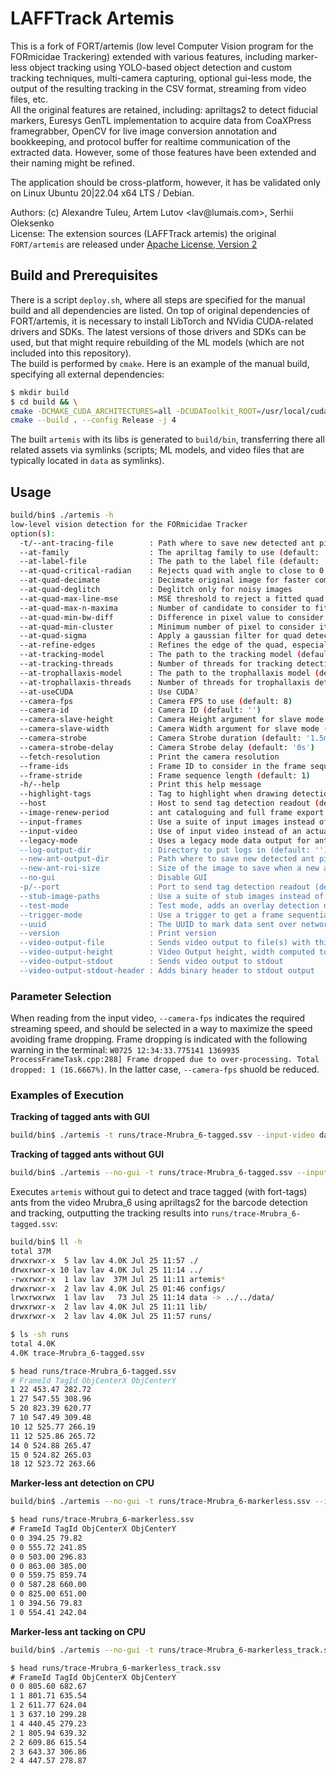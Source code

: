 # LAFFTrack Artemis
This is a fork of FORT/artemis (low level Computer Vision program for the FORmicidae Trackering) extended with various features, including marker-less object tracking using YOLO-based object detection and custom tracking techniques, multi-camera capturing, optional gui-less mode, the output of the resulting tracking in the CSV format, streaming from video files, etc.  
All the original features are retained, including: apriltags2 to detect fiducial markers, Euresys GenTL implementation to acquire data from CoaXPress framegrabber, OpenCV for live image conversion annotation and bookkeeping, and protocol buffer for realtime communication of the extracted data. However, some of those features have been extended and their naming might be refined.  

The application should be cross-platform, however, it has be validated only on Linux Ubuntu 20|22.04 x64 LTS / Debian.

Authors:  (c) Alexandre Tuleu, Artem Lutov &lt;&#108;&#97;v&commat;lumais&#46;&#99;om&gt;, Serhii Oleksenko  
License: The extension sources (LAFFTrack artemis) the original `FORT/artemis` are released under [Apache License, Version 2](www.apache.org/licenses/LICENSE-2.0.html)  

## Build and Prerequisites
There is a script `deploy.sh`, where all steps are specified for the manual build and all dependencies are listed. On top of original dependencies of FORT/artemis, it is necessary to install LibTorch and NVidia CUDA-related drivers and SDKs. The latest versions of those drivers and SDKs can be used, but that might require rebuilding of the ML models (which are not included into this repository).  
The build is performed by `cmake`. Here is an example of the manual build, specifying all external dependencies:
```sh
$ mkdir build
$ cd build && \
cmake -DCMAKE_CUDA_ARCHITECTURES=all -DCUDAToolkit_ROOT=/usr/local/cuda -DCMAKE_CUDA_COMPILER=/usr/local/cuda/bin/nvcc -DOpenCV_DIR=/opt/xdk/opencv/build -DTORCH_INSTALL_PREFIX=/opt/xdk/libtorch-cxx11-gpu -DTorch_DIR=/opt/xdk/libtorch-cxx11-gpu/share/cmake/Torch .. && \
cmake --build . --config Release -j 4
```
The built `artemis` with its libs is generated to `build/bin`, transferring there all related assets via symlinks (scripts; ML models, and video files that are typically located in `data` as symlinks).

## Usage

```sh
build/bin$ ./artemis -h
low-level vision detection for the FORmicidae Tracker
option(s):
  -t/--ant-tracing-file        : Path where to save new detected ant pictures (default: '')
  --at-family                  : The apriltag family to use (default: '')
  --at-label-file              : The path to the label file (default: '')
  --at-quad-critical-radian    : Rejects quad with angle to close to 0 or 180 degrees (default: 0.174533)
  --at-quad-decimate           : Decimate original image for faster computation but worse pose estimation. Should be 1.0 (no decimation), 1.5, 2, 3 or 4 (default: 1)
  --at-quad-deglitch           : Deglitch only for noisy images
  --at-quad-max-line-mse       : MSE threshold to reject a fitted quad (default: 10)
  --at-quad-max-n-maxima       : Number of candidate to consider to fit quad corner (default: 10)
  --at-quad-min-bw-diff        : Difference in pixel value to consider a region black or white (default: 40)
  --at-quad-min-cluster        : Minimum number of pixel to consider it a quad (default: 5)
  --at-quad-sigma              : Apply a gaussian filter for quad detection, noisy image likes a slight filter like 0.8, for ant detection, 0.0 is almost always fine (default: 0)
  --at-refine-edges            : Refines the edge of the quad, especially needed if decimation is used.
  --at-tracking-model          : The path to the tracking model (default: '')
  --at-tracking-threads        : Number of threads for tracking detection (default: 1)
  --at-trophallaxis-model      : The path to the trophallaxis model (default: '')
  --at-trophallaxis-threads    : Number of threads for trophallaxis detection (default: 1)
  --at-useCUDA                 : Use CUDA?
  --camera-fps                 : Camera FPS to use (default: 8)
  --camera-id                  : Сamera ID (default: '')
  --camera-slave-height        : Camera Height argument for slave mode (default: 0)
  --camera-slave-width         : Camera Width argument for slave mode (default: 0)
  --camera-strobe              : Camera Strobe duration (default: '1.5ms')
  --camera-strobe-delay        : Camera Strobe delay (default: '0s')
  --fetch-resolution           : Print the camera resolution
  --frame-ids                  : Frame ID to consider in the frame sequence, if empty consider all (default: '')
  --frame-stride               : Frame sequence length (default: 1)
  -h/--help                    : Print this help message
  --highlight-tags             : Tag to highlight when drawing detections (default: '')
  --host                       : Host to send tag detection readout (default: '')
  --image-renew-period         : ant cataloguing and full frame export renew period (default: '2h0m0s')
  --input-frames               : Use a suite of input images instead of an actual framegrabber (default: '')
  --input-video                : Use of input video instead of an actual framegrabber (default: '')
  --legacy-mode                : Uses a legacy mode data output for ants cataloging and video output display. The data will be convertible to the data expected by the former Keller's group tracking system
  --log-output-dir             : Directory to put logs in (default: '')
  --new-ant-output-dir         : Path where to save new detected ant pictures (default: '')
  --new-ant-roi-size           : Size of the image to save when a new ant is found (default: 600)
  --no-gui                     : Disable GUI
  -p/--port                    : Port to send tag detection readout (default: 3002)
  --stub-image-paths           : Use a suite of stub images instead of an actual framegrabber (default: '')
  --test-mode                  : Test mode, adds an overlay detection drawing and statistics
  --trigger-mode               : Use a trigger to get a frame sequential/parallel (default: 'none')
  --uuid                       : The UUID to mark data sent over network (default: '')
  --version                    : Print version
  --video-output-file          : Sends video output to file(s) with this basename, automatically adding the suffix "_CamId-<CamId>.mp4" (default: '')
  --video-output-height        : Video Output height, width computed to maintain the aspect ratio, 0 means use frame height (default: 1080)
  --video-output-stdout        : Sends video output to stdout
  --video-output-stdout-header : Adds binary header to stdout output
```

### Parameter Selection
When reading from the input video, `--camera-fps` indicates the required streaming speed, and should be selected in a way to maximize the speed avoiding frame dropping. Frame dropping is indicated with the following warning in the terminal: `W0725 12:34:33.775141 1369935 ProcessFrameTask.cpp:288] Frame dropped due to over-processing. Total dropped: 1 (16.6667%)`. In the latter case, `--camera-fps` shuold be reduced.

### Examples of Execution

__Tracking of tagged ants with GUI__
```sh
build/bin$ ./artemis -t runs/trace-Mrubra_6-tagged.ssv --input-video data/video/TaggedAnts/Mrubra_6_ARTag_1dot3mm_test_2496px_10fps_0_MV-CH430-90XM-F-NF_clip.mp4 --at-family 16h5
```

__Tracking of tagged ants without GUI__
```sh
build/bin$ ./artemis --no-gui -t runs/trace-Mrubra_6-tagged.ssv --input-video data/video/TaggedAnts/Mrubra_6_ARTag_1dot3mm_test_2496px_10fps_0_MV-CH430-90XM-F-NF_clip.mp4 --at-family 16h5
```
Executes `artemis` without gui to detect and trace tagged (with fort-tags) ants from the video Mrubra_6 using apriltags2 for the barcode detection and tracking, outputting the tracking results into `runs/trace-Mrubra_6-tagged.ssv`:
```sh
build/bin$ ll -h
total 37M
drwxrwxr-x  5 lav lav 4.0K Jul 25 11:57 ./
drwxrwxr-x 10 lav lav 4.0K Jul 25 11:14 ../
-rwxrwxr-x  1 lav lav  37M Jul 25 11:11 artemis*
drwxrwxr-x  2 lav lav 4.0K Jul 25 01:46 configs/
lrwxrwxrwx  1 lav lav   73 Jul 25 11:14 data -> ../../data/
drwxrwxr-x  2 lav lav 4.0K Jul 25 11:11 lib/
drwxrwxr-x  2 lav lav 4.0K Jul 25 11:57 runs/

$ ls -sh runs
total 4.0K
4.0K trace-Mrubra_6-tagged.ssv

$ head runs/trace-Mrubra_6-tagged.ssv
# FrameId TagId ObjCenterX ObjCenterY
1 22 453.47 282.72
1 27 547.55 308.96
5 20 823.39 620.77
7 10 547.49 309.48
10 12 525.77 266.19
11 12 525.86 265.72
14 0 524.88 265.47
15 0 524.82 265.03
18 12 523.72 263.66
```

__Marker-less ant detection on CPU__
```sh
build/bin$ ./artemis --no-gui -t runs/trace-Mrubra_6-markerless.ssv --input-video data/video/TaggedAnts/Mrubra_6_ARTag_1dot3mm_test_2496px_10fps_0_MV-CH430-90XM-F-NF_clip.mp4 --at-trophallaxis-model data/models/AntED_yolo5_traced_992.pt --camera-fps 1
```

```txt
$ head runs/trace-Mrubra_6-markerless.ssv 
# FrameId TagId ObjCenterX ObjCenterY
0 0 394.25 79.82
0 0 555.72 241.85
0 0 503.00 296.83
0 0 863.00 385.00
0 0 559.75 859.74
0 0 587.28 660.00
0 0 825.00 651.00
1 0 394.56 79.83
1 0 554.41 242.04
```

__Marker-less ant tacking on CPU__
```sh
build/bin$ ./artemis --no-gui -t runs/trace-Mrubra_6-markerless_track.ssv --input-video data/video/TaggedAnts/Mrubra_6_ARTag_1dot3mm_test_2496px_10fps_0_MV-CH430-90XM-F-NF_clip.mp4 --at-tracking-model data/models/AntED_yolo5_traced_992.pt --camera-fps 0.2
```

```txt
$ head runs/trace-Mrubra_6-markerless_track.ssv
# FrameId TagId ObjCenterX ObjCenterY
0 0 805.60 682.67
1 1 801.71 635.54
1 2 611.77 624.04
1 3 637.10 299.28
1 4 440.45 279.23
2 1 805.94 639.32
2 2 609.86 615.54
2 3 643.37 306.86
2 4 447.57 278.87
```
